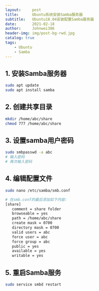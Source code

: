 ```yaml
---
layout:     post
title:      Ubuntu系统安装Samba服务器
subtitle:   Ubuntu18.04安装配置Samba服务器
date:       2021-02-18
author:     Johnwei386
header-img: img/post-bg-rwd.jpg
catalog: true
tags:
    - Ubuntu
    - Samba
---
```



## 1. 安装Samba服务器
```bash
sudo apt update
sudo apt install samba
```

## 2. 创建共享目录
```bash
mkdir /home/abc/share
chmod 777 /home/abc/share
```

## 3. 设置samba用户密码
```bash
sudo smbpasswd -a abc
# 输入密码
# 再次输入密码
```

## 4. 编辑配置文件
```bash
sudo nano /etc/samba/smb.conf

# 在smb.conf的最后添加如下内容:
[share]
   comment = share folder
   browseable = yes
   path = /home/abc/share
   create mask = 0700
   directory mask = 0700
   valid users = abc    
   force user = abc    
   force group = abc    
   public = yes
   available = yes
   writable = yes

```

## 5. 重启Samba服务
```bash
sudo service smbd restart
```